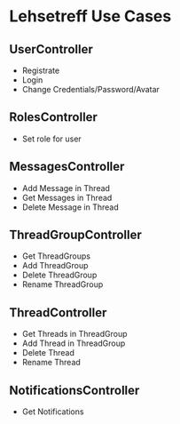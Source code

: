 # Lehsetreff Use Cases

## UserController

- Registrate
- Login
- Change Credentials/Password/Avatar

## RolesController

- Set role for user

## MessagesController

- Add Message in Thread
- Get Messages in Thread
- Delete Message in Thread

## ThreadGroupController

- Get ThreadGroups
- Add ThreadGroup
- Delete ThreadGroup
- Rename ThreadGroup

## ThreadController

- Get Threads in ThreadGroup
- Add Thread in ThreadGroup
- Delete Thread
- Rename Thread

## NotificationsController

- Get Notifications

